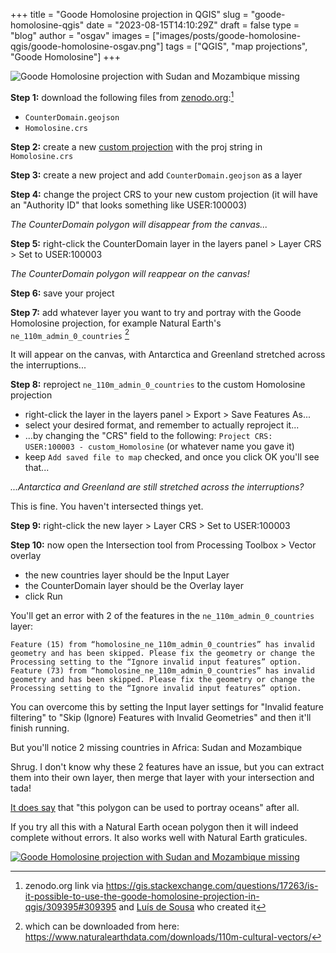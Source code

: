 
+++
title = "Goode Homolosine projection in QGIS"
slug = "goode-homolosine-qgis"
date = "2023-08-15T14:10:29Z"
draft = false
type = "blog"
author = "osgav"
images = ["images/posts/goode-homolosine-qgis/goode-homolosine-osgav.png"]
tags = ["QGIS", "map projections", "Goode Homolosine"]
+++

![Goode Homolosine projection with Sudan and Mozambique missing](/images/posts/goode-homolosine-qgis/goode-homolosine-osgav.png)
<!--more-->

**Step 1:** download the following files from [zenodo.org](https://zenodo.org/record/1841337):[^1] 

- `CounterDomain.geojson`
- `Homolosine.crs`

[^1]: zenodo.org link via https://gis.stackexchange.com/questions/17263/is-it-possible-to-use-the-goode-homolosine-projection-in-qgis/309395#309395 and [Luís de Sousa](https://gis.stackexchange.com/users/21532/lu%c3%ads-de-sousa) who created it

**Step 2:** create a new [custom projection](https://docs.qgis.org/3.28/en/docs/user_manual/working_with_projections/working_with_projections.html#custom-coordinate-reference-system) with the proj string in `Homolosine.crs`

**Step 3:** create a new project and add `CounterDomain.geojson` as a layer

**Step 4:** change the project CRS to your new custom projection (it will have an "Authority ID" that looks something like USER:100003)

*The CounterDomain polygon will disappear from the canvas...*

**Step 5:** right-click the CounterDomain layer in the layers panel > Layer CRS > Set to USER:100003

*The CounterDomain polygon will reappear on the canvas!*

**Step 6:** save your project

**Step 7:** add whatever layer you want to try and portray with the Goode Homolosine projection, for example Natural Earth's `ne_110m_admin_0_countries` [^2]

[^2]: which can be downloaded from here: https://www.naturalearthdata.com/downloads/110m-cultural-vectors/

It will appear on the canvas, with Antarctica and Greenland stretched across the interruptions...

**Step 8:** reproject `ne_110m_admin_0_countries` to the custom Homolosine projection

- right-click the layer in the layers panel > Export > Save Features As...
- select your desired format, and remember to actually reproject it...
- ...by changing the "CRS" field to the following: `Project CRS: USER:100003 - custom_Homolosine` (or whatever name you gave it)
- keep `Add saved file to map` checked, and once you click OK you'll see that...

*...Antarctica and Greenland are still stretched across the interruptions?* 

This is fine. You haven't intersected things yet.

**Step 9:** right-click the new layer > Layer CRS > Set to USER:100003

**Step 10:** now open the Intersection tool from Processing Toolbox > Vector overlay

- the new countries layer should be the Input Layer
- the CounterDomain layer should be the Overlay layer
- click Run

You'll get an error with 2 of the features in the `ne_110m_admin_0_countries` layer:

```
Feature (15) from “homolosine_ne_110m_admin_0_countries” has invalid geometry and has been skipped. Please fix the geometry or change the Processing setting to the “Ignore invalid input features” option.
Feature (73) from “homolosine_ne_110m_admin_0_countries” has invalid geometry and has been skipped. Please fix the geometry or change the Processing setting to the “Ignore invalid input features” option.
```

You can overcome this by setting the Input layer settings for "Invalid feature filtering" to "Skip (Ignore) Features with Invalid Geometries" and then it'll finish running.

But you'll notice 2 missing countries in Africa: Sudan and Mozambique

Shrug. I don't know why these 2 features have an issue, but you can extract them into their own layer, then merge that layer with your intersection and tada!

[It does say](https://gitlab.com/ldesousa/homolosine-vectors/-/blob/master/CounterDomain.jl?ref_type=heads#L4) that "this polygon can be used to portray oceans" after all. 

If you try all this with a Natural Earth ocean polygon then it will indeed complete without errors. It also works well with Natural Earth graticules. 

[![Goode Homolosine projection with Sudan and Mozambique missing](/images/posts/goode-homolosine-qgis/goode-homolosine-osgav.png)](/images/posts/goode-homolosine-qgis/goode-homolosine-osgav.png)
